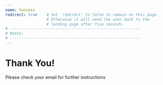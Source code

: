 ```yaml
---
name: Success
redirect: true    # Set `redirect` to false to remain on this page.
                  # Otherwise it will send the user back to the
                  # landing page after five seconds.
# ---------------------------------------------------------
# Notes:
# ---------------------------------------------------------
---
```


# Thank You!

Please check your email for further instructions
